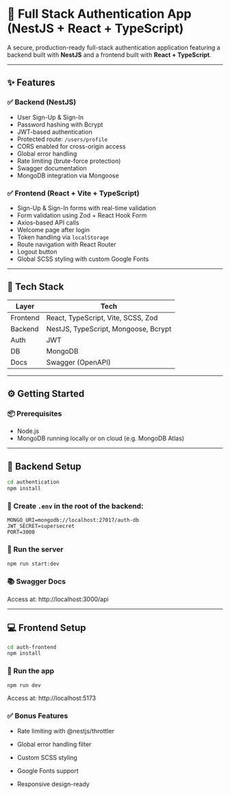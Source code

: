 # 🔐 Full Stack Authentication App (NestJS + React + TypeScript)

A secure, production-ready full-stack authentication application featuring a backend built with **NestJS** and a frontend built with **React + TypeScript**.

---

## ✨ Features

### ✅ Backend (NestJS)
- User Sign-Up & Sign-In
- Password hashing with Bcrypt
- JWT-based authentication
- Protected route: `/users/profile`
- CORS enabled for cross-origin access
- Global error handling
- Rate limiting (brute-force protection)
- Swagger documentation
- MongoDB integration via Mongoose

### ✅ Frontend (React + Vite + TypeScript)
- Sign-Up & Sign-In forms with real-time validation
- Form validation using Zod + React Hook Form
- Axios-based API calls
- Welcome page after login
- Token handling via `localStorage`
- Route navigation with React Router
- Logout button
- Global SCSS styling with custom Google Fonts

---

## 🧰 Tech Stack

| Layer     | Tech                                   |
|-----------|----------------------------------------|
| Frontend  | React, TypeScript, Vite, SCSS, Zod     |
| Backend   | NestJS, TypeScript, Mongoose, Bcrypt   |
| Auth      | JWT                                     |
| DB        | MongoDB                                 |
| Docs      | Swagger (OpenAPI)                       |

---

## ⚙️ Getting Started

### 📦 Prerequisites
- Node.js
- MongoDB running locally or on cloud (e.g. MongoDB Atlas)

---

## 📁 Backend Setup

```bash
cd authentication
npm install
```
### 🔐 Create `.env` in the root of the backend:

```env
MONGO_URI=mongodb://localhost:27017/auth-db
JWT_SECRET=supersecret
PORT=3000
```

### 🚀 Run the server
```bash
npm run start:dev
```

### 📚 Swagger Docs
Access at: http://localhost:3000/api

---

## 💻 Frontend Setup
```bash
cd auth-frontend
npm install
```

### 🚀 Run the app
```bash
npm run dev
```

Access at: http://localhost:5173

### ✅ Bonus Features
- Rate limiting with @nestjs/throttler

- Global error handling filter

- Custom SCSS styling

- Google Fonts support

- Responsive design-ready

